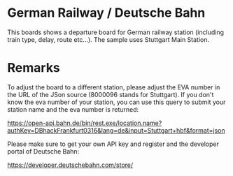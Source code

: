 # German Railway / Deutsche Bahn
This boards shows a departure board for German railway station (including train type, delay, route etc...). The sample uses Stuttgart Main Station.

# Remarks
To adjust the board to a different station, please adjust the EVA number in the URL of the JSon source (8000096 stands for Stuttgart).
If you don't know the eva number of your station, you can use this query to submit your station name and the eva number is returned:

https://open-api.bahn.de/bin/rest.exe/location.name?authKey=DBhackFrankfurt0316&lang=de&input=Stuttgart+hbf&format=json

Please make sure to get your own API key and register and the developer portal of Deutsche Bahn:

https://developer.deutschebahn.com/store/